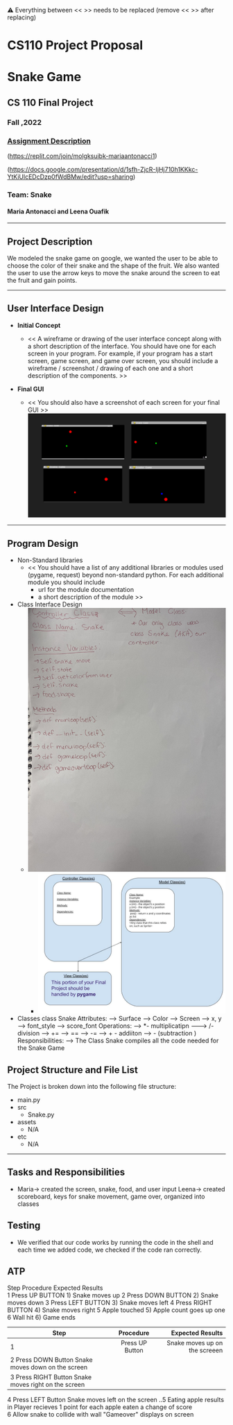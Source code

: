 :warning: Everything between << >> needs to be replaced (remove << >> after replacing)
# CS110 Project Proposal
# Snake Game
## CS 110 Final Project
### Fall ,2022 
### [Assignment Description](https://docs.google.com/document/d/1H4R6yLL7som1lglyXWZ04RvTp_RvRFCCBn6sqv-82ps/edit?usp=sharing)

(https://replit.com/join/molgksuibk-mariaantonacci1)

(https://docs.google.com/presentation/d/1sfh-ZjcR-IjHj710h1KKkc-YtKiUlcEDcDzp0fWdBMw/edit?usp=sharing)

### Team: Snake
#### Maria Antonacci and Leena Ouafik

***

## Project Description

We modeled the snake game on google, we wanted the user to be able to choose the color of their snake and the shape of the fruit. We also wanted the user to use the arrow keys to move the snake around the screen to eat the fruit and gain points.

***    

## User Interface Design

- **Initial Concept**
  - << A wireframe or drawing of the user interface concept along with a short description of the interface. You should have one for each screen in your program. For example, if your program has a start screen, game screen, and game over screen, you should include a wireframe / screenshot / drawing of each one and a short description of the components. >>
    
    
- **Final GUI**
  - << You should also have a screenshot of each screen for your final GUI >>
![image](image_2.png)

***        

## Program Design

* Non-Standard libraries
    * << You should have a list of any additional libraries or modules used (pygame, request) beyond non-standard python. 
         For each additional module you should include
         - url for the module documentation
         - a short description of the module >>
* Class Interface Design
    * ![IMG-6681](IMG-6681.jpg)
        * ![class diagram](assets/class_diagram.jpg) 
* Classes
class Snake
Attributes:
  --> Surface
  --> Color
  --> Screen
  --> x, y
  --> font_style
  --> score_font 
Operations:
--> *- multiplicatipn
---> /- division
--> +=
--> ==
--> -=
--> + - addiiton
--> - (subtraction )
Responsibilities:
--> The Class Snake compiles all the code needed for the Snake Game 
  
## Project Structure and File List

The Project is broken down into the following file structure:

* main.py
* src
    * Snake.py 
* assets
    * N/A
* etc
    * N/A

***

## Tasks and Responsibilities 

* Maria→ created the screen, snake, food, and user input
Leena→ created scoreboard, keys for snake movement, game over, organized into classes


## Testing

* We verified that our code works by running the code in the shell and each time we added code, we checked if the code ran correctly.


## ATP

Step     Procedure                                Expected Results                                 
1       Press UP BUTTON                           1) Snake moves up
2      Press DOWN BUTTON                         2) Snake moves down
3      Press LEFT BUTTON                         3) Snake moves left
4       Press RIGHT BUTTON                        4) Snake moves right
5       Apple touched                             5) Apple count goes up one
6      Wall hit                                  6) Game ends



| Step                 |Procedure             |Expected Results                   |
|----------------------|:--------------------:|----------------------------------:|
|  1                   | Press UP Button      |Snake moves up on the screeen      |
|  2                     Press DOWN Button     Snake moves down on the screen 
| 3                      Press RIGHT Button    Snake moves right on the screen 
  4                      Press LEFT Button     Snake moves left on the screen 
..5                     Eating apple results in   Player recieves 1 point for each apple eaten
                          a change of score   
  6                Allow snake to collide with wall       "Gameover" displays on screen 